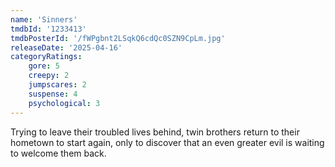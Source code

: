 ```yaml
---
name: 'Sinners'
tmdbId: '1233413'
tmdbPosterId: '/fWPgbnt2LSqkQ6cdQc0SZN9CpLm.jpg'
releaseDate: '2025-04-16'
categoryRatings:
    gore: 5
    creepy: 2
    jumpscares: 2
    suspense: 4
    psychological: 3
---
```

Trying to leave their troubled lives behind, twin brothers return to their hometown to start again, only to discover that an even greater evil is waiting to welcome them back.
